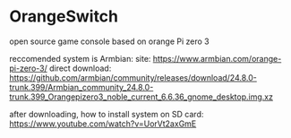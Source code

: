 # OrangeSwitch
open source game console based on orange Pi zero 3

reccomended system is Armbian:
  site:
    https://www.armbian.com/orange-pi-zero-3/
  direct download:
    https://github.com/armbian/community/releases/download/24.8.0-trunk.399/Armbian_community_24.8.0-trunk.399_Orangepizero3_noble_current_6.6.36_gnome_desktop.img.xz

after downloading, how to install system on SD card:
  https://www.youtube.com/watch?v=UorVt2axGmE

